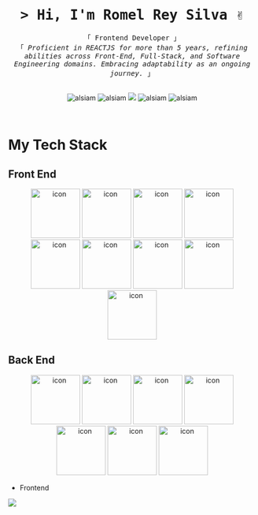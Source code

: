 <!-- Intro  -->
<h1 align="center">
        <samp>&gt; Hi, I'm Romel Rey Silva  ✌️ </samp>
</h1>


<p align="center"> 
  <samp>
    <a>「 Frontend Developer 」</a>
    <br>
    「 <i>Proficient in  <a>REACTJS</a> for more than 5 years, refining abilities across Front-End, Full-Stack, and Software Engineering domains. 
Embracing adaptability as an ongoing journey.</i> 」
    <br>
    <br>
  </samp>
</p>

<p align="center">
 <a   target="blank">
  <img src="https://img.shields.io/badge/Website-DC143C?style=for-the-badge&logo=medium&logoColor=white" alt="alsiam" />
 </a>
 <a  target="_blank">
  <img src="https://img.shields.io/badge/LinkedIn-0077B5?style=for-the-badge&logo=linkedin&logoColor=white" alt="alsiam"/>
 </a>

 <a   target="_blank">
  <img src="https://img.shields.io/badge/Twitter-1DA1F2?style=for-the-badge&logo=twitter&logoColor=white" />
 </a>
 <a   target="_blank">
  <img src="https://img.shields.io/badge/Instagram-fe4164?style=for-the-badge&logo=instagram&logoColor=white" alt="alsiam" />
 </a> 
 <a   target="_blank">
  <img src="https://img.shields.io/badge/Facebook-20BEFF?&style=for-the-badge&logo=facebook&logoColor=white" alt="alsiam"  />
  </a> 
</p>
<br />

<!-- My Tech Stack -->
# My Tech Stack
<h2>Front End</h2>
<div align="center">
  <img src="https://techstack-generator.vercel.app/js-icon.svg" alt="icon" width="100" height="100" />
  <img src="https://techstack-generator.vercel.app/storybook-icon.svg" alt="icon" width="100" height="100" />
<img src="https://techstack-generator.vercel.app/testinglibrary-icon.svg" alt="icon" width="100" height="100" />
  <img src="https://techstack-generator.vercel.app/jest-icon.svg" alt="icon" width="100" height="100" />
  <img src="https://techstack-generator.vercel.app/ts-icon.svg" alt="icon" width="100" height="100" />
  <img src="https://techstack-generator.vercel.app/csharp-icon.svg" alt="icon" width="100" height="100" />
  <img src="https://techstack-generator.vercel.app/react-icon.svg" alt="icon" width="100" height="100" />
  <img src="https://techstack-generator.vercel.app/redux-icon.svg" alt="icon" width="100" height="100" />
  <img src="https://techstack-generator.vercel.app/webpack-icon.svg" alt="icon" width="100" height="100" />
</div>
<h2>Back End</h2>
<div align="center">
  <img src="https://techstack-generator.vercel.app/js-icon.svg" alt="icon" width="100" height="100" />
  <img src="https://techstack-generator.vercel.app/ts-icon.svg" alt="icon" width="100" height="100" />
  <img src="https://techstack-generator.vercel.app/restapi-icon.svg" alt="icon" width="100" height="100" />
  <img src="https://techstack-generator.vercel.app/jest-icon.svg" alt="icon" width="100" height="100" />
  <img src="https://techstack-generator.vercel.app/docker-icon.svg" alt="icon" width="100" height="100" />
  <img src="https://techstack-generator.vercel.app/mysql-icon.svg" alt="icon" width="100" height="100" />
  <img src="https://techstack-generator.vercel.app/graphql-icon.svg" alt="icon" width="100" height="100" />
</div>

- Frontend
<p align="left">
  <a href="https://skillicons.dev">
    <img src="https://skillicons.dev/icons?i=ts,js,react,nextjs,redux,tailwind,materialui" />
  </a>
</p>
